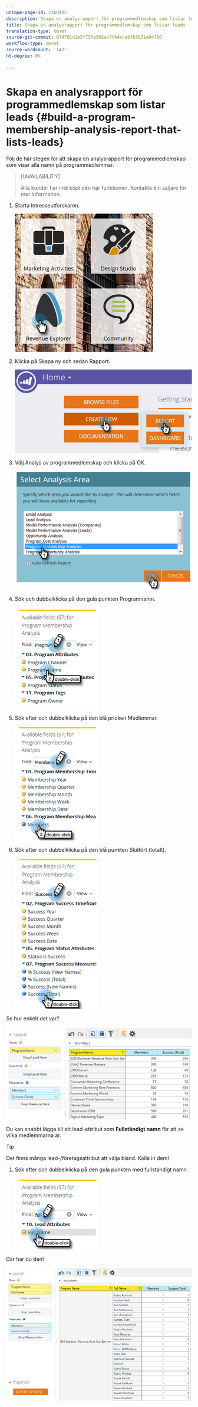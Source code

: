```yaml
---
unique-page-id: 2360405
description: Skapa en analysrapport för programmedlemskap som listar leads - Marketo Docs - produktdokumentation
title: Skapa en analysrapport för programmedlemskap som listar leads
translation-type: tm+mt
source-git-commit: 074701d1a5f75fe592ac7f44cce6fb3571e94710
workflow-type: tm+mt
source-wordcount: '147'
ht-degree: 0%

---
```



# Skapa en analysrapport för programmedlemskap som listar leads {#build-a-program-membership-analysis-report-that-lists-leads}

Följ de här stegen för att skapa en analysrapport för programmedlemskap som visar alla namn på programmedlemmar.

>[!AVAILABILITY]
>
>
>Alla kunder har inte köpt den här funktionen. Kontakta din säljare för mer information.

1. Starta Intresseutforskaren.

   ![](assets/one.png)

1. Klicka på Skapa ny och sedan Rapport.

   ![](assets/two.png)

1. Välj Analys av programmedlemskap och klicka på OK.

   ![](assets/three.png)

1. Sök och dubbelklicka på den gula punkten Programnamn.

   ![](assets/four.png)

1. Sök efter och dubbelklicka på den blå pricken Medlemmar.

   ![](assets/five.png)

1. Sök efter och dubbelklicka på den blå punkten Slutfört (totalt).

   ![](assets/six.png)

Se hur enkelt det var?

![](assets/seven.png)

Du kan snabbt lägga till ett lead-attribut som **Fullständigt namn** för att se vilka medlemmarna är.

>[!TIP]
>
>Det finns många lead-/företagsattribut att välja bland. Kolla in dem!

1. Sök efter och dubbelklicka på den gula punkten med fullständigt namn.

   ![](assets/eight.png)

Där har du den!

![](assets/nine.png)

